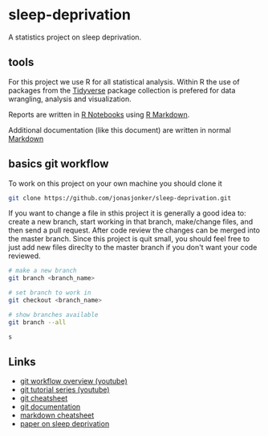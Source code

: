 # sleep-deprivation
A statistics project on sleep deprivation.

## tools
For this project we use R for all statistical analysis. Within R the use of packages from the [Tidyverse](https://www.tidyverse.org/) package collection is prefered for data wrangling, analysis and visualization.

Reports are written in [R Notebooks](https://rmarkdown.rstudio.com/lesson-10.html) using [R Markdown](https://rmarkdown.rstudio.com/lesson-1.html).

Additional documentation (like this document) are written in normal [Markdown](https://guides.github.com/features/mastering-markdown/)

## basics git workflow
To work on this project on your own machine you should clone it

```bash
git clone https://github.com/jonasjonker/sleep-deprivation.git
``` 

If you want to change a file in sthis project it is generally a good idea to: create a new branch, start working in that branch, make/change files, and then send a pull request. After code review the changes can be merged into the master branch. Since this project is quit small, you should feel free to just add new files direclty to the master branch if you don't want your code reviewed.
```bash
# make a new branch
git branch <branch_name>

# set branch to work in
git checkout <branch_name>

# show branches available
git branch --all
```
```bash
s
```


## Links
- [git workflow overview (youtube)](https://www.youtube.com/watch?v=8UguQzmswC4)
- [git tutorial series (youtube)](https://www.youtube.com/watch?v=BCQHnlnPusY)
- [git cheatsheet](https://github.github.com/training-kit/downloads/github-git-cheat-sheet.pdf)
- [git documentation](https://git-scm.com/book/en/v2/Git-Basics-Getting-a-Git-Repository)
- [markdown cheatsheet](https://guides.github.com/features/mastering-markdown/)
- [paper on sleep deprivation](https://onlinelibrary.wiley.com/doi/epdf/10.1046/j.1365-2869.2003.00337.x)
